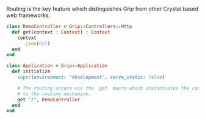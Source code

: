 Routing is the key feature which distinguishes Grip from other Crystal based web frameworks.

```ruby
class DemoController < Grip::Controllers::Http
  def get(context : Context) : Context
    context
      .json(nil)
  end
end

class Application < Grip::Application
  def initialize
    super(environment: "development", serve_static: false)

    # The routing occurs via the `get` macro which instantiates the controller class and assigns a route
    # to the routing mechanism.
    get "/", DemoController
  end
end
```
